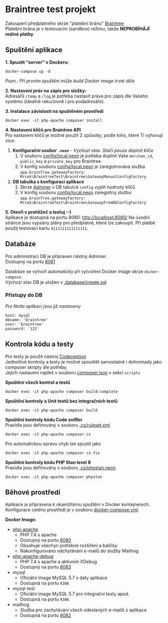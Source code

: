 # Braintree test projekt

Zakoupení předplatného skrze "platební bránu" [Braintree](https://www.braintreepayments.com/cz)   
Platební brána je v testovacím (sandbox) režimu, takže **NEPROBÍHÁJÍ reálné platby**.

## Spuštění aplikace

**1. Spustit "server" v Dockeru:**
```
docker-compose up -d
```
*Pozn.: Při prvním spuštění může build Docker image trvat déle*

**2. Nastavení práv na zápis pro složky:**   
Adresářů `/temp` a `/log` je potřeba nastavit práva pro zápis dle Vašeho systému (ideálně rekurzivně i pro podadresáře).

**3. Instalace závislostí na spuštěném prostředí**
```
docker exec -it php-apache composer install
```

**4. Nastavení klíčů pro Braintree API**   
Pro nastavení klíčů je možné použít 2 způsoby, podle toho, které Ti vyhovují více: 
1. **Konfigurační soubor `.neon`** - *Výchozí stav. Stačí pouze doplnit klíče*
   1. V souboru [config/local.neon](./config/local.neon) je potřeba doplnit Vaše `merchan_id`, `public_key` a `private_key` pro Braintree.
   2. V konfig souboru [config/local.neon](./config/local.neon) je zaregistrována služba `app.brainTree.gatewayFactory: Mrcek\BraintreeTest\Braintree\GatewayManualConfigFactory`
2. **DB tabulka s konfigurací aplikace**
   1. Skrze [Adminer](http://localhost:8081/) v DB tabulce `config` vyplň hodnoty klíčů
   2. V konfig souboru [config/local.neon](./config/local.neon) zaregistruj službu `app.brainTree.gatewayFactory: Mrcek\BraintreeTest\Braintree\GatewayFromDbConfigFactory`
   

**5. Otevři v prohlížeč a testuj :-)**  
Aplikace je dostupná na portu 8080: [http://localhost:8080/](http://localhost:8080/) 
Na úvodní stránce jsou vypsány plány pro předplatné, které lze zakoupit. 
Při platbě použij testovací kartu `4111111111111111`. 

## Databáze
Pro administraci DB je připraven nástroj Adminer.   
Dostupný na portu [8081](http://localhost:8081/)   


Databáze se vytvoří automaticky při vytvoření Docker image skrze `docker-compose`.    
Výchozí stav DB je uložen v [.database/create.sql](./database/create.sql)

### Přístupy do DB
*Pro Nette aplikaci jsou již nastaveny*
```
host: mysql
dbname: 'braintree'
user: 'braintree'
password: '123'
```


## Kontrola kódu a testy
Pro testy je použit nástroj [Codeception](https://codeception.com/)   
Jednotlivé kontroly a testy je možné spouštět samostatně i dohromady jako composer skripty dle potřeby.  
Jejich nastavení najdeš v souboru [composer.json](./composer.json) v sekci `scripts`

**Spuštění všech kontrol a testů**
```
docker exec -it php-apache composer build:complete
```

**Spuštění kontroly a Unit testů bez integračních testů**
```
docker exec -it php-apache composer build
```

**Spuštění kontroly kódu Code sniffer**  
Pravidla jsou definovány v souboru [.cs/ruleset.xml](./.cs/ruleset.xml)
```
docker exec -it php-apache composer cs
``` 

Pro automatickou opravu chyb lze spustit jako
```
docker exec -it php-apache composer cs-fix
``` 

**Spuštění kontroly kódu PHP Stan level 8**  
Pravidla jsou definovány v souboru [.cs/phpstan.neon](./.cs/phpstan.neon)
```
docker exec -it php-apache composer phpstan
``` 


## Běhové prostředí
Aplikace je připravena k okamžitému spuštění v Docker kontejnerech.   
Konfigurace celého prostředí je v souboru [docker-compose.yml](./docker-compose.yml).

**Docker Image:**
* [php-apache](./.docker/php-apache/Dockerfile) 
  * PHP 7.4 s apache
  * Dostupný na portu [8080](http://localhost:8080/)
  * Obsahuje všechyn potřebné rozšíření a balíčky
  * Nakonfigurováno odchytávání e-mailů do služby Mailhog
* [php-apache-debug](./.docker/php-apache-debug/Dockerfile)
  * PHP 7.4 s apache a aktivním XDebug
  * Dostupný na portu [8083](http://localhost:8083/)
* mysql
  * Oficiální image MySQL 5.7 s daty aplikace
  * Dostupná na portu `8306` 
* mysql-test
  * Oficiální image MySQL 5.7 pro integrační testy apod.
  * Dostupná na portu `9306`
* mailhog
  * Služba pro zachytávání všech odeslaných e-mailů z aplikace
  * Dostupná na portu [8082](http://localhost:8082/)